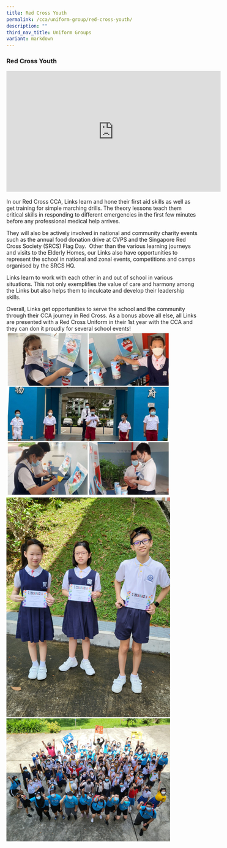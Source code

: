 ```yaml
---
title: Red Cross Youth
permalink: /cca/uniform-group/red-cross-youth/
description: ""
third_nav_title: Uniform Groups
variant: markdown
---
```

### **Red Cross Youth**
<div>
<iframe allowfullscreen="" allow="accelerometer; autoplay; clipboard-write; encrypted-media; gyroscope; picture-in-picture; web-share" frameborder="0" title="YouTube video player" src="https://www.youtube.com/embed/LJVCUG1_Wqc?si=l-YqLk3Qq5qqCUZo" height="315" width="560"></iframe></div>

In our Red Cross CCA, Links learn and hone their first aid skills as well as get training for simple marching drills. The theory lessons teach them critical skills in responding to different emergencies in the first few minutes before any professional medical help arrives.&nbsp;

They will also be actively involved in national and community charity events such as the annual food donation drive at CVPS and the Singapore Red Cross Society (SRCS) Flag Day.&nbsp; Other than the various learning journeys and visits to the Elderly Homes, our Links also have opportunities to represent the school in national and zonal events, competitions and camps organised by the SRCS HQ.&nbsp;

Links learn to work with each other in and out of school in various situations. This not only exemplifies the value of care and harmony among the Links but also helps them to inculcate and develop their leadership skills.

Overall, Links get opportunities to serve the school and the community through their CCA journey in Red Cross. As a bonus above all else, all Links are presented with a Red Cross Uniform in their 1st year with the CCA and they can don it proudly for several school events!
<br>
<img src="/images/RCY1.jpg" style="width:85%"><br>
<img src="/images/CCA/Red%20Cross%20Youth/RCY2A.png" style="width:85%"><br>
<img src="/images/RCY3.jpg" style="width:85%">